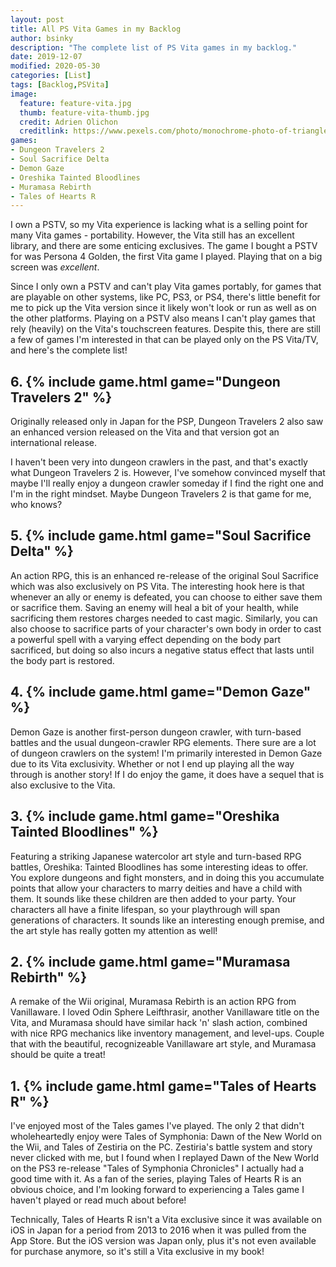 ```yaml
---
layout: post
title: All PS Vita Games in my Backlog
author: bsinky
description: "The complete list of PS Vita games in my backlog."
date: 2019-12-07
modified: 2020-05-30
categories: [List]
tags: [Backlog,PSVita]
image:
  feature: feature-vita.jpg
  thumb: feature-vita-thumb.jpg
  credit: Adrien Olichon
  creditlink: https://www.pexels.com/photo/monochrome-photo-of-triangle-shape-digital-wallpaper-3137064/
games:
- Dungeon Travelers 2
- Soul Sacrifice Delta
- Demon Gaze
- Oreshika Tainted Bloodlines
- Muramasa Rebirth
- Tales of Hearts R
---
```


I own a PSTV, so my Vita experience is lacking what is a selling point for many
Vita games - portability. However, the Vita still has an excellent library, and
there are some enticing exclusives. The game I bought a PSTV for was Persona 4
Golden, the first Vita game I played. Playing that on a big screen was
*excellent*.

Since I only own a PSTV and can't play Vita games portably, for games that are
playable on other systems, like PC, PS3, or PS4, there's little benefit for me
to pick up the Vita version since it likely won't look or run as well as on the
other platforms. Playing on a PSTV also means I can't play games that rely
(heavily) on the Vita's touchscreen features. Despite this, there are still a
few of games I'm interested in that can be played only on the PS Vita/TV, and
here's the complete list!

<!--more-->

## 6. {% include game.html game="Dungeon Travelers 2" %}

Originally released only in Japan for the PSP, Dungeon Travelers 2 also saw an
enhanced version released on the Vita and that version got an international
release.

I haven't been very into dungeon crawlers in the past, and that's exactly what
Dungeon Travelers 2 is. However, I've somehow convinced myself that maybe I'll
really enjoy a dungeon crawler someday if I find the right one and I'm in the
right mindset. Maybe Dungeon Travelers 2 is that game for me, who knows?

## 5. {% include game.html game="Soul Sacrifice Delta" %}

An action RPG, this is an enhanced re-release of the original Soul Sacrifice
which was also exclusively on PS Vita. The interesting hook here is that
whenever an ally or enemy is defeated, you can choose to either save them or
sacrifice them. Saving an enemy will heal a bit of your health, while
sacrificing them restores charges needed to cast magic. Similarly, you can also
choose to sacrifice parts of your character's own body in order to cast a
powerful spell with a varying effect depending on the body part sacrificed, but
doing so also incurs a negative status effect that lasts until the body part is
restored.

## 4. {% include game.html game="Demon Gaze" %}

Demon Gaze is another first-person dungeon crawler, with turn-based battles and
the usual dungeon-crawler RPG elements. There sure are a lot of dungeon crawlers
on the system! I'm primarily interested in Demon Gaze due to its Vita
exclusivity. Whether or not I end up playing all the way through is another
story! If I do enjoy the game, it does have a sequel that is also exclusive to
the Vita.

## 3. {% include game.html game="Oreshika Tainted Bloodlines" %}

Featuring a striking Japanese watercolor art style and turn-based RPG battles,
Oreshika: Tainted Bloodlines has some interesting ideas to offer. You explore
dungeons and fight monsters, and in doing this you accumulate points that allow
your characters to marry deities and have a child with them. It sounds like
these children are then added to your party. Your characters all have a finite
lifespan, so your playthrough will span generations of characters. It sounds
like an interesting enough premise, and the art style has really gotten my
attention as well!

## 2. {% include game.html game="Muramasa Rebirth" %}

A remake of the Wii original, Muramasa Rebirth is an action RPG from
Vanillaware. I loved Odin Sphere Leifthrasir, another Vanillaware title on the
Vita, and Muramasa should have similar hack 'n' slash action, combined with nice
RPG mechanics like inventory management, and level-ups. Couple that with the
beautiful, recognizeable Vanillaware art style, and Muramasa should be quite a
treat!

## 1. {% include game.html game="Tales of Hearts R" %}

I've enjoyed most of the Tales games I've played. The only 2 that didn't
wholeheartedly enjoy were Tales of Symphonia: Dawn of the New World on the Wii,
and Tales of Zestiria on the PC. Zestiria's battle system and story never
clicked with me, but I found when I replayed Dawn of the New World on the PS3
re-release "Tales of Symphonia Chronicles" I actually had a good time with it.
As a fan of the series, playing Tales of Hearts R is an obvious choice, and I'm
looking forward to experiencing a Tales game I haven't played or read much about
before!

Technically, Tales of Hearts R isn't a Vita exclusive since it was available on
iOS in Japan for a period from 2013 to 2016 when it was pulled from the App
Store. But the iOS version was Japan only, plus it's not even available for
purchase anymore, so it's still a Vita exclusive in my book!
